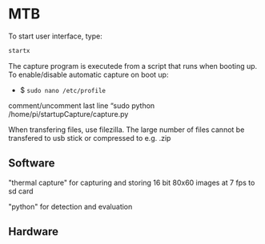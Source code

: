 # MTB

To start user interface, type:
```bash
startx
```

The capture program is executede from a script that runs when booting up. To enable/disable automatic capture on boot up: 

- $ `sudo nano /etc/profile`

comment/uncomment last line “sudo python /home/pi/startupCapture/capture.py


When transfering files, use filezilla. The large number of files cannot be transfered to usb stick or compressed to e.g. .zip



## Software
"thermal capture" for capturing and storing 16 bit 80x60 images at 7 fps to sd card

"python" for detection and evaluation


## Hardware


